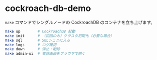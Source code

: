 # cockroach-db-demo

`make` コマンドでシングルノードの CockroachDB のコンテナを立ち上げます。

```bash
make up        # CockroachDB 起動
make init      # （初回のみ）クラスタ初期化（必要な場合）
make sql       # SQLシェルに入る
make logs      # ログ確認
make down      # 停止・削除
make admin-ui  # 管理画面をブラウザで開く
```
